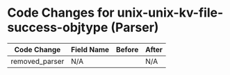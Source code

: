 # Code Changes for unix-unix-kv-file-success-objtype (Parser)

| Code Change | Field Name | Before | After |
|-------------|------------|--------|-------|
| removed_parser | N/A |  | N/A |